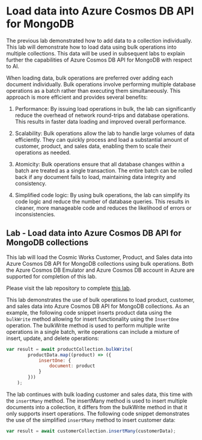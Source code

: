# Load data into Azure Cosmos DB API for MongoDB

The previous lab demonstrated how to add data to a collection individually. This lab will demonstrate how to load data using bulk operations into multiple collections. This data will be used in subsequent labs to explain further the capabilities of Azure Cosmos DB API for MongoDB with respect to AI.

When loading data, bulk operations are preferred over adding each document individually. Bulk operations involve performing multiple database operations as a batch rather than executing them simultaneously. This approach is more efficient and provides several benefits:

1. Performance: By issuing load operations in bulk, the lab can significantly reduce the overhead of network round-trips and database operations. This results in faster data loading and improved overall performance.

2. Scalability: Bulk operations allow the lab to handle large volumes of data efficiently. They can quickly process and load a substantial amount of customer, product, and sales data, enabling them to scale their operations as needed.

3. Atomicity: Bulk operations ensure that all database changes within a batch are treated as a single transaction. The entire batch can be rolled back if any document fails to load, maintaining data integrity and consistency.

4. Simplified code logic: By using bulk operations, the lab can simplify its code logic and reduce the number of database queries. This results in cleaner, more manageable code and reduces the likelihood of errors or inconsistencies.

## Lab - Load data into Azure Cosmos DB API for MongoDB collections

This lab will load the Cosmic Works Customer, Product, and Sales data into Azure Cosmos DB API for MongoDB collections using bulk operations. Both the Azure Cosmos DB Emulator and Azure Cosmos DB account in Azure are supported for completion of this lab.

Please visit the lab repository to complete [this lab](https://github.com/solliancenet/cosmos-db-openai-nodejs-dev-guide-labs/tree/main/load_data/README.md).

This lab demonstrates the use of bulk operations to load product, customer, and sales data into Azure Cosmos DB API for MongoDB collections. As an example, the following code snippet inserts product data using the `bulkWrite` method allowing for insert functionality using the `InsertOne` operation. The bulkWrite method is used to perform multiple write operations in a single batch, write operations can include a mixture of insert, update, and delete operations:

```javascript
var result = await productCollection.bulkWrite(
        productData.map((product) => ({
            insertOne: {
                document: product
            }
        }))
    );
```

The lab continues with bulk loading customer and sales data, this time with the `insertMany` method. The insertMany method is used to insert multiple documents into a collection, it differs from the bulkWrite method in that it only supports insert operations. The following code snippet demonstrates the use of the simplified `insertMany` method to insert customer data:

```javascript
var result = await customerCollection.insertMany(customerData);
```
